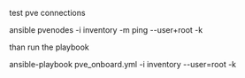 test pve connections

ansible pvenodes -i inventory -m ping --user+root -k

than run the playbook

ansible-playbook pve_onboard.yml -i inventory --user=root -k
